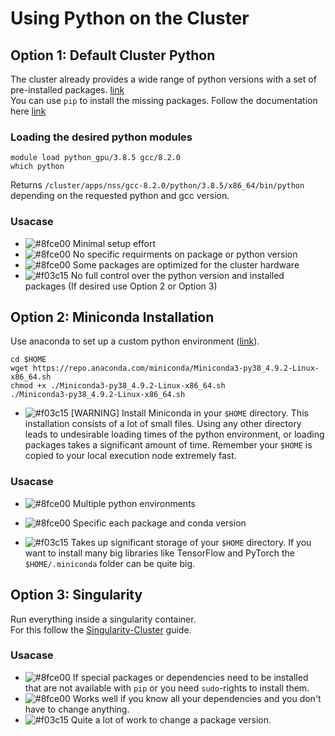 # Using Python on the Cluster

## Option 1: Default Cluster Python
The cluster already provides a wide range of python versions with a set of pre-installed packages. [link](https://scicomp.ethz.ch/wiki/Python_on_Euler)  
You can use `pip` to install the missing packages. 
Follow the documentation here [link](https://scicomp.ethz.ch/wiki/Python)

### Loading the desired python modules
```shell
module load python_gpu/3.8.5 gcc/8.2.0
which python
```
Returns `/cluster/apps/nss/gcc-8.2.0/python/3.8.5/x86_64/bin/python` depending on the requested python and gcc version.


### Usacase

- ![#8fce00](https://via.placeholder.com/15/8fce00/000000?text=+) Minimal setup effort
- ![#8fce00](https://via.placeholder.com/15/8fce00/000000?text=+) No specific requirments on package or python version
 - ![#8fce00](https://via.placeholder.com/15/8fce00/000000?text=+) Some packages are optimized for the cluster hardware 
- ![#f03c15](https://via.placeholder.com/15/f03c15/000000?text=+) No full control over the python version and installed packages (If desired use Option 2 or Option 3)  


## Option 2: Miniconda Installation

Use anaconda to set up a custom python environment ([link](https://docs.conda.io/en/latest/miniconda.html)).

```shell
cd $HOME
wget https://repo.anaconda.com/miniconda/Miniconda3-py38_4.9.2-Linux-x86_64.sh
chmod +x ./Miniconda3-py38_4.9.2-Linux-x86_64.sh
./Miniconda3-py38_4.9.2-Linux-x86_64.sh
```

- ![#f03c15](https://via.placeholder.com/15/f03c15/000000?text=+) [WARNING] Install Miniconda in your `$HOME` directory. This installation consists of a lot of small files. Using any other directory leads to undesirable loading times of the python environment, or loading packages takes a significant amount of time. Remember your `$HOME` is copied to your local execution node extremely fast.

### Usacase

- ![#8fce00](https://via.placeholder.com/15/8fce00/000000?text=+) Multiple python environments

- ![#8fce00](https://via.placeholder.com/15/8fce00/000000?text=+) Specific each package and conda version
 
- ![#f03c15](https://via.placeholder.com/15/f03c15/000000?text=+) Takes up significant storage of your `$HOME` directory. If you want to install many big libraries like TensorFlow and PyTorch the `$HOME/.miniconda` folder can be quite big.  


## Option 3: Singularity
Run everything inside a singularity container.  
For this follow the [Singularity-Cluster](./workflows/singularity-cluster) guide.

### Usacase
- ![#8fce00](https://via.placeholder.com/15/8fce00/000000?text=+) If special packages or dependencies need to be installed that are not available with `pip` or you need `sudo`-rights to install them. 
- ![#8fce00](https://via.placeholder.com/15/8fce00/000000?text=+) Works well if you know all your dependencies and you don't have to change anything.
- ![#f03c15](https://via.placeholder.com/15/f03c15/000000?text=+) Quite a lot of work to change a package version. 